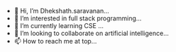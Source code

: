 - 👋 Hi, I’m Dhekshath.saravanan...
- 👀 I’m interested in full stack programming...
- 🌱 I’m currently learning CSE ...
- 💞️ I’m looking to collaborate on artificial intelligence...
- 📫 How to reach me at top...

<!---
Dhekshath1510/Dhekshath1510 is a ✨ special ✨ repository because its `README.md` (this file) appears on your GitHub profile.
You can click the Preview link to take a look at your changes.
--->
